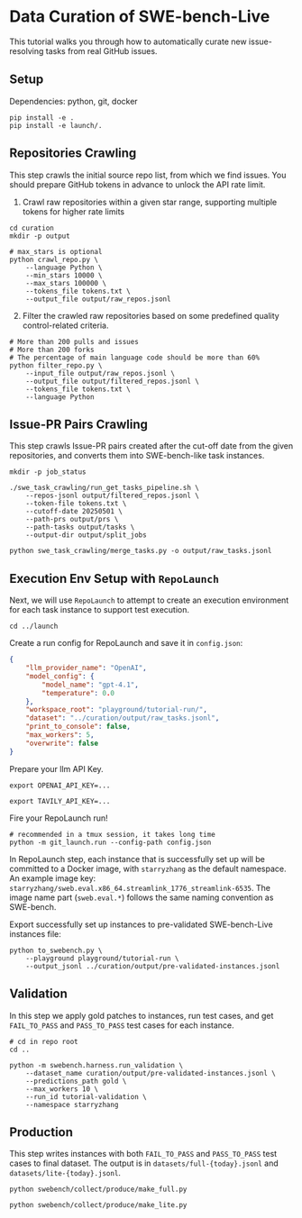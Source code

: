 # Data Curation of SWE-bench-Live

This tutorial walks you through how to automatically curate new issue-resolving tasks from real GitHub issues.

## Setup

Dependencies: python, git, docker

```shell
pip install -e .
pip install -e launch/.
```

## Repositories Crawling

This step crawls the initial source repo list, from which we find issues. You should prepare GitHub tokens in advance to unlock the API rate limit.

1. Crawl raw repositories within a given star range, supporting multiple tokens for higher rate limits

```shell
cd curation
mkdir -p output

# max_stars is optional
python crawl_repo.py \
    --language Python \
    --min_stars 10000 \
    --max_stars 100000 \
    --tokens_file tokens.txt \
    --output_file output/raw_repos.jsonl
```

2. Filter the crawled raw repositories based on some predefined quality control-related criteria.

```shell
# More than 200 pulls and issues
# More than 200 forks
# The percentage of main language code should be more than 60%
python filter_repo.py \
    --input_file output/raw_repos.jsonl \
    --output_file output/filtered_repos.jsonl \
    --tokens_file tokens.txt \
    --language Python
```

## Issue-PR Pairs Crawling

This step crawls Issue-PR pairs created after the cut-off date from the given repositories, and converts them into SWE-bench-like task instances.

```shell
mkdir -p job_status

./swe_task_crawling/run_get_tasks_pipeline.sh \
    --repos-jsonl output/filtered_repos.jsonl \
    --token-file tokens.txt \
    --cutoff-date 20250501 \
    --path-prs output/prs \
    --path-tasks output/tasks \
    --output-dir output/split_jobs

python swe_task_crawling/merge_tasks.py -o output/raw_tasks.jsonl
```

## Execution Env Setup with `RepoLaunch`

Next, we will use `RepoLaunch` to attempt to create an execution environment for each task instance to support test execution.

```shell
cd ../launch
```

Create a run config for RepoLaunch and save it in `config.json`:
```json
{
    "llm_provider_name": "OpenAI",
    "model_config": {        
        "model_name": "gpt-4.1",
        "temperature": 0.0
    },
    "workspace_root": "playground/tutorial-run/",
    "dataset": "../curation/output/raw_tasks.jsonl",
    "print_to_console": false,
    "max_workers": 5,
    "overwrite": false
}
```

Prepare your llm API Key.

```shell
export OPENAI_API_KEY=...

export TAVILY_API_KEY=...
```

Fire your RepoLaunch run!
```shell
# recommended in a tmux session, it takes long time
python -m git_launch.run --config-path config.json
```
In RepoLaunch step, each instance that is successfully set up will be committed to a Docker image, with `starryzhang` as the default namespace. An example image key: `starryzhang/sweb.eval.x86_64.streamlink_1776_streamlink-6535`. The image name part (`sweb.eval.*`) follows the same naming convention as SWE-bench.

Export successfully set up instances to pre-validated SWE-bench-Live instances file:
```shell
python to_swebench.py \
    --playground playground/tutorial-run \
    --output_jsonl ../curation/output/pre-validated-instances.jsonl
```

## Validation

In this step we apply gold patches to instances, run test cases, and get `FAIL_TO_PASS` and `PASS_TO_PASS` test cases for each instance.

```shell
# cd in repo root
cd ..

python -m swebench.harness.run_validation \
    --dataset_name curation/output/pre-validated-instances.jsonl \
    --predictions_path gold \
    --max_workers 10 \
    --run_id tutorial-validation \
    --namespace starryzhang
```

## Production

This step writes instances with both `FAIL_TO_PASS` and `PASS_TO_PASS` test cases to final dataset. The output is in `datasets/full-{today}.jsonl` and `datasets/lite-{today}.jsonl`.

```shell
python swebench/collect/produce/make_full.py

python swebench/collect/produce/make_lite.py
```

